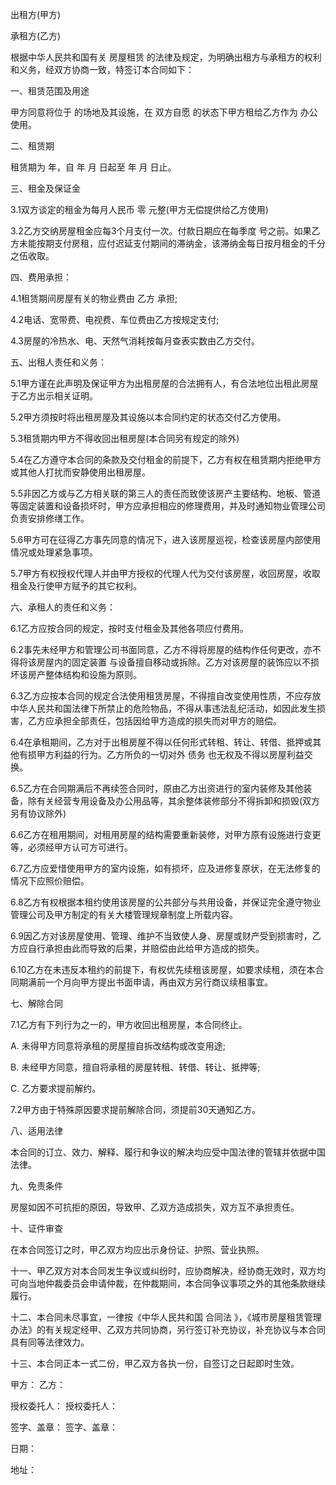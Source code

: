 
 


出租方(甲方)


承租方(乙方)


根据中华人民共和国有关
房屋租赁
的法律及规定，为明确出租方与承租方的权利和义务，经双方协商一致，特签订本合同如下：


一、租赁范围及用途


甲方同意将位于 的场地及其设施，在 双方自愿 的状态下甲方租给乙方作为 办公 使用。


二、租赁期


租赁期为 年，自 年 月 日起至 年 月 日止。


三、租金及保证金


3.1双方谈定的租金为每月人民币 零 元整(甲方无偿提供给乙方使用)


3.2乙方交纳房屋租金应每3个月支付一次。付款日期应在每季度 号之前。如果乙方未能按期支付房租，应付迟延支付期间的滞纳金，该滞纳金每日按月租金的千分之伍收取。


四、费用承担：


4.1租赁期间房屋有关的物业费由 乙方 承担;


4.2电话、宽带费、电视费、车位费由乙方按规定支付;


4.3房屋的冷热水、电、天然气消耗按每月查表实数由乙方交付。


五、出租人责任和义务：


5.1甲方谨在此声明及保证甲方为出租房屋的合法拥有人，有合法地位出租此房屋于乙方出示相关证明。


5.2甲方须按时将出租房屋及其设施以本合同约定的状态交付乙方使用。


5.3租赁期内甲方不得收回出租房屋(本合同另有规定的除外)


5.4在乙方遵守本合同的条款及交付租金的前提下，乙方有权在租赁期内拒绝甲方或其他人打扰而安静使用出租房屋。


5.5非因乙方或与乙方相关联的第三人的责任而致使该房产主要结构、地板、管道等固定装置和设备损坏时，甲方应承担相应的修理费用，并及时通知物业管理公司负责安排修缮工作。


5.6甲方可在征得乙方事先同意的情况下，进入该房屋巡视，检查该房屋内部使用情况或处理紧急事项。


5.7甲方有权授权代理人并由甲方授权的代理人代为交付该房屋，收回房屋，收取租金及行使甲方赋予的其它权利。


六、承租人的责任和义务：


6.1乙方应按合同的规定，按时支付租金及其他各项应付费用。


6.2事先未经甲方和管理公司书面同意，乙方不得将房屋的结构作任何更改，亦不得将该房屋内的固定装置 与设备擅自移动或拆除。乙方对该房屋的装饰应以不损坏该房产整体结构和设施为原则。


6.3乙方应按本合同的规定合法使用租赁房屋，不得擅自改变使用性质，不应存放中华人民共和国法律下所禁止的危险物品，不得从事违法乱纪活动，如因此发生损害，乙方应承担全部责任，包括因给甲方造成的损失而对甲方的赔偿。


6.4在承租期间，乙方对于出租房屋不得以任何形式转租、转让、转借、抵押或其他有损甲方利益的行为。乙方所负的一切对外
债务
也无权及不得以房屋利益交换。


6.5乙方在合同期满后不再续签合同时，原由乙方出资进行的室内装修及其他装备，除有关经营专用设备及办公用品等，其余整体装修部分不得拆卸和损毁(双方另有协议除外)


6.6乙方在租用期间，对租用房屋的结构需要重新装修，对甲方原有设施进行变更等，必须经甲方认可方可进行。


6.7乙方应爱惜使用甲方的室内设施，如有损坏，应及进修复原状，在无法修复的情况下应照价赔偿。


6.8乙方有权根据本租约使用该房屋的公共部分与共用设备，并保证完全遵守物业管理公司及甲方制定的有关大楼管理规章制度上所载内容。


6.9因乙方对该房屋使用、管理、维护不当致使人身、房屋或财产受到损害时，乙方应自行承担由此而导致的后果，并赔偿由此给甲方造成的损失。


6.10乙方在未违反本租约的前提下，有权优先续租该房屋，如要求续租，须在本合同期满前一个月向甲方提出书面申请，再由双方另行商议续租事宜。


七、解除合同


7.1乙方有下列行为之一的，甲方收回出租房屋，本合同终止。


A. 未得甲方同意将承租的房屋擅自拆改结构或改变用途;


B. 未经甲方同意，擅自将承租的房屋转租、转借、转让、抵押等;


C. 乙方要求提前解约。


7.2甲方由于特殊原因要求提前解除合同，须提前30天通知乙方。


八、适用法律


本合同的订立、效力、解释、履行和争议的解决均应受中国法律的管辖并依据中国法律。


九、免责条件


房屋如因不可抗拒的原因，导致甲、乙双方造成损失，双方互不承担责任。


十、证件审查


在本合同签订之时，甲乙双方均应出示身份证、护照、营业执照。


十一、甲乙双方对本合同发生争议或纠纷时，应协商解决，经协商无效时，双方均可向当地仲裁委员会申请仲裁，在仲裁期间，本合同争议事项之外的其他条款继续履行。


十二、本合同未尽事宜，一律按《中华人民共和国
合同法
》，《城市房屋租赁管理办法》的有关规定经甲、乙双方共同协商，另行签订补充协议，补充协议与本合同具有同等法律效力。


十三、本合同正本一式二份，甲乙双方各执一份，自签订之日起即时生效。


甲方：                乙方：


授权委托人：      授权委托人：


签字、盖章：      签字、盖章：


日期： 



地址：
 


 

 
 
 
 
 
  


  
 

  


  


  
 
 
 
 

